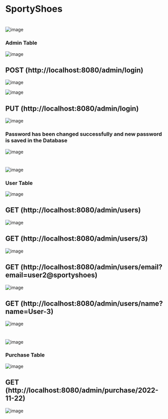 # SportyShoes
#
#
![image](https://user-images.githubusercontent.com/72086679/205680964-fe302c9b-fde9-47fa-b065-97b45c5696ee.png)

### Admin Table

![image](https://user-images.githubusercontent.com/72086679/205703330-58f3db9a-6410-4b13-b68f-144a1e263e0c.png)

## POST (http://localhost:8080/admin/login)
![image](https://user-images.githubusercontent.com/72086679/205703705-974758bf-7e35-4341-8031-8fba92e80de3.png)

![image](https://user-images.githubusercontent.com/72086679/205676432-70082b5a-32ec-4d48-9125-6871b03f878a.png)
## PUT (http://localhost:8080/admin/login)
![image](https://user-images.githubusercontent.com/72086679/205677171-31fb0d27-2950-4fad-ba9d-32ca36b33b99.png)

### Password has been changed successfully and new password is saved in the Database

![image](https://user-images.githubusercontent.com/72086679/205677876-a9b5b3a1-704f-402f-921d-f2b9af33335b.png)



#
#
#
![image](https://user-images.githubusercontent.com/72086679/205685346-1a327e25-3c19-42db-baa5-287d6f439d6a.png)

### User Table

![image](https://user-images.githubusercontent.com/72086679/205682111-bdffdda3-df56-4b9d-a1c0-3b9861a3378f.png)

## GET (http://localhost:8080/admin/users)
![image](https://user-images.githubusercontent.com/72086679/205689494-8a1b7a8c-0f0b-49c4-a6ce-35c14317f6cb.png)

## GET (http://localhost:8080/admin/users/3)
![image](https://user-images.githubusercontent.com/72086679/205697822-1d7a0693-8cae-4809-979d-0a03b502b98c.png)

## GET (http://localhost:8080/admin/users/email?email=user2@sportyshoes)
![image](https://user-images.githubusercontent.com/72086679/205697053-7cf9c1d7-3aa6-4335-8970-50e4a1575c4f.png)

## GET (http://localhost:8080/admin/users/name?name=User-3)
![image](https://user-images.githubusercontent.com/72086679/205696400-68f8d05d-7746-410e-a00c-a80cc7083e5e.png)


#
#
#
![image](https://user-images.githubusercontent.com/72086679/205700655-fd1766cf-908f-49d5-b0b8-b04e0108d3a3.png)

### Purchase Table

![image](https://user-images.githubusercontent.com/72086679/205700809-cbfb6063-052d-447f-a798-c5e7b9e44a40.png)

## GET (http://localhost:8080/admin/purchase/2022-11-22)
![image](https://user-images.githubusercontent.com/72086679/205701223-0f079c9c-ce85-4942-af0a-cf6ae73339bb.png)



